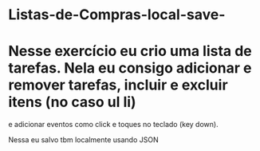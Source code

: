 # Listas-de-Compras-local-save-

# Nesse exercício eu crio uma lista de tarefas. Nela eu consigo adicionar e remover tarefas, incluir e excluir itens (no caso ul li)
e adicionar eventos como click e toques no teclado (key down).

Nessa eu salvo tbm localmente usando JSON
